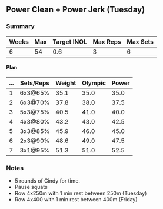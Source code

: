 ## Power Clean + Power Jerk (Tuesday)

### Summary

Weeks | Max | Target INOL | Max Reps | Max Sets
--- | --- | --- | --- | ---
6 | 54 | 0.6 | 3 | 6

#### Plan

 ... | Sets/Reps | Weight | Olympic | Power
--- | --- | --- | --- | ---
1 | 6x3@65% | 35.1 | 35.0 | 35.0
2 | 6x3@70% | 37.8 | 38.0 | 37.5
3 | 5x3@75% | 40.5 | 41.0 | 40.0
4 | 4x3@80% | 43.2 | 43.0 | 42.5
5 | 3x3@85% | 45.9 | 46.0 | 45.0
6 | 2x3@90% | 48.6 | 49.0 | 47.5
7 | 3x1@95% | 51.3 | 51.0 | 52.5

### Notes

- 5 rounds of Cindy for time.
- Pause squats
- Row 4x250m with 1 min rest between 250m (Tuesday)
- Row 4x400 with 1 min rest between 400m (Friday)

